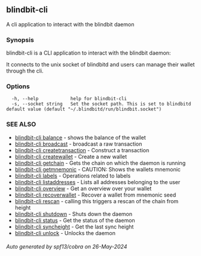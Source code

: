 ## blindbit-cli

A cli application to interact with the blindbit daemon

### Synopsis

blindbit-cli is a CLI application to interact with the blindbit daemon:

It connects to the unix socket of blindbitd and users can manage their wallet through the cli.

### Options

```
  -h, --help            help for blindbit-cli
  -s, --socket string   Set the socket path. This is set to blindbitd default value (default "~/.blindbitd/run/blindbit.socket")
```

### SEE ALSO

* [blindbit-cli balance](blindbit-cli_balance.md)	 - shows the balance of the wallet
* [blindbit-cli broadcast](blindbit-cli_broadcast.md)	 - broadcast a raw transaction
* [blindbit-cli createtransaction](blindbit-cli_createtransaction.md)	 - Construct a transaction
* [blindbit-cli createwallet](blindbit-cli_createwallet.md)	 - Create a new wallet
* [blindbit-cli getchain](blindbit-cli_getchain.md)	 - Gets the chain on which the daemon is running
* [blindbit-cli getmnemonic](blindbit-cli_getmnemonic.md)	 - CAUTION: Shows the wallets mnemonic
* [blindbit-cli labels](blindbit-cli_labels.md)	 - Operations related to labels
* [blindbit-cli listaddresses](blindbit-cli_listaddresses.md)	 - Lists all addresses belonging to the user
* [blindbit-cli overview](blindbit-cli_overview.md)	 - Get an overview over your wallet
* [blindbit-cli recoverwallet](blindbit-cli_recoverwallet.md)	 - Recover a wallet from mnemonic seed
* [blindbit-cli rescan](blindbit-cli_rescan.md)	 - calling this triggers a rescan of the chain from height
* [blindbit-cli shutdown](blindbit-cli_shutdown.md)	 - Shuts down the daemon
* [blindbit-cli status](blindbit-cli_status.md)	 - Get the status of the daemon
* [blindbit-cli syncheight](blindbit-cli_syncheight.md)	 - Get the last sync height
* [blindbit-cli unlock](blindbit-cli_unlock.md)	 - Unlocks the daemon

###### Auto generated by spf13/cobra on 26-May-2024
